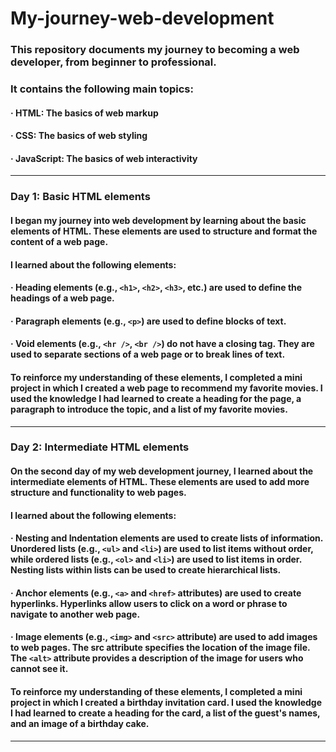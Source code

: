 # My-journey-web-development

### This repository documents my journey to becoming a web developer, from beginner to professional. 

### It contains the following main topics:
#### &middot; HTML: The basics of web markup
#### &middot; CSS: The basics of web styling
#### &middot; JavaScript: The basics of web interactivity
<hr /> 

### Day 1: Basic HTML elements
#### I began my journey into web development by learning about the basic elements of HTML. These elements are used to structure and format the content of a web page.
#### I learned about the following elements:
#### &middot; Heading elements (e.g., `<h1>`, `<h2>`, `<h3>`, etc.) are used to define the headings of a web page.
#### &middot; Paragraph elements (e.g., `<p>`) are used to define blocks of text.
#### &middot; Void elements (e.g., `<hr />`, `<br />`) do not have a closing tag. They are used to separate sections of a web page or to break lines of text.
#### To reinforce my understanding of these elements, I completed a mini project in which I created a web page to recommend my favorite movies. I used the knowledge I had learned to create a heading for the page, a paragraph to introduce the topic, and a list of my favorite movies.
<hr />

### Day 2: Intermediate HTML elements
#### On the second day of my web development journey, I learned about the intermediate elements of HTML. These elements are used to add more structure and functionality to web pages.
#### I learned about the following elements:
####  &middot; Nesting and Indentation elements are used to create lists of information. Unordered lists (e.g., `<ul>` and `<li>`) are used to list items without order, while ordered lists (e.g., `<ol>` and `<li>`) are used to list items in order. Nesting lists within lists can be used to create hierarchical lists.
#### &middot; Anchor elements (e.g., `<a>` and `<href>` attributes) are used to create hyperlinks. Hyperlinks allow users to click on a word or phrase to navigate to another web page.
#### &middot; Image elements (e.g., `<img>` and `<src>` attribute) are used to add images to web pages. The src attribute specifies the location of the image file. The `<alt>` attribute provides a description of the image for users who cannot see it.
#### To reinforce my understanding of these elements, I completed a mini project in which I created a birthday invitation card. I used the knowledge I had learned to create a heading for the card, a list of the guest's names, and an image of a birthday cake.
<hr />

